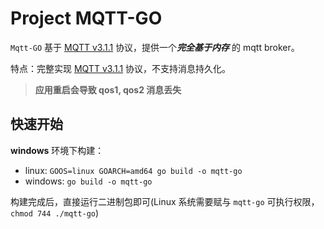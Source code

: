 # Project MQTT-GO
`Mqtt-GO` 基于 [MQTT v3.1.1](http://docs.oasis-open.org/mqtt/mqtt/v3.1.1/os/mqtt-v3.1.1-os.html) 协议，提供一个***完全基于内存*** 的 mqtt broker。



特点：完整实现 [MQTT v3.1.1](http://docs.oasis-open.org/mqtt/mqtt/v3.1.1/os/mqtt-v3.1.1-os.html) 协议，不支持消息持久化。

> **应用重启会导致 qos1, qos2 消息丢失**



## 快速开始

**windows** 环境下构建：

- linux: `GOOS=linux GOARCH=amd64 go build -o mqtt-go`
- windows: `go build -o mqtt-go`

构建完成后，直接运行二进制包即可(Linux 系统需要赋与 `mqtt-go` 可执行权限，`chmod 744 ./mqtt-go`)



